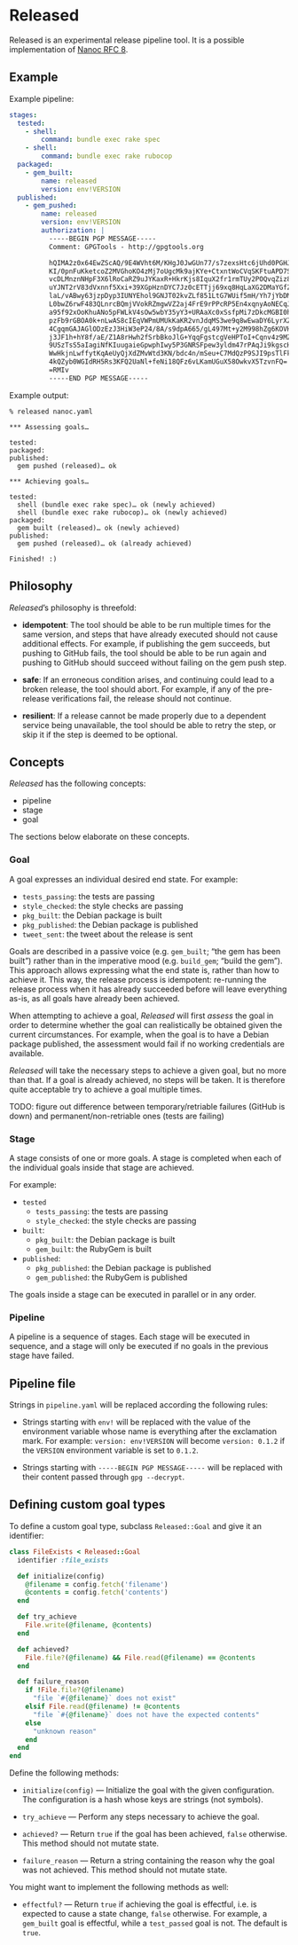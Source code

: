 # Released

Released is an experimental release pipeline tool. It is a possible implementation of [Nanoc RFC 8](https://github.com/nanoc/rfcs/pull/8).

## Example

Example pipeline:

```yaml
stages:
  tested:
    - shell:
        command: bundle exec rake spec
    - shell:
        command: bundle exec rake rubocop
  packaged:
    - gem_built:
        name: released
        version: env!VERSION
  published:
    - gem_pushed:
        name: released
        version: env!VERSION
        authorization: |
          -----BEGIN PGP MESSAGE-----
          Comment: GPGTools - http://gpgtools.org

          hQIMA2z0x64EwZScAQ/9E4WVht6M/KHgJ0JwGUn77/s7zexsHtc6jUhd0PGHJtTp
          KI/0pnFuKketcoZ2MVGhoKO4zMj7oUgcMk9ajKYe+CtxntWoCVqSKFtuAPD7Sa59
          vcDLMnznNHpF3X6lRoCaRZ9uJYKaxR+HkrKjs8IquX2fr1rmTUy2POQvqZiz8kur
          uYJNT2rV83dVxnnf5Xxi+39XGpHznDYC7Jz0cETTjj69xq8HqLaXG2DMaYGfZQMX
          laL/vABwy63jzpDyp3IUNYEhol9GNJT02kvZLf851LtG7WUif5mH/Yh7jYbDMMbE
          L0bwZ6rwF483QLnrcBQmjVVokRZmgwVZ2aj4FrE9rPPcRP5En4xqnyAoNECqJEIw
          a95f92xOoKhuANo5pFWLkV4sOw5wbY35yY3+URAaXc0xSsfpMi7zDkcMGBI0heZn
          pzFb9rGBOA0k+nLwAS8cIEqVWPmUMUkKaKR2vnJdqMS3we9q8wEwaDY6LyrXZOv9
          4CgqmGAJAGlODzEzJ3HiW3eP24/8A/s9dpA665/gL497Mt+y2M998hZg6KOVHCVV
          j3JF1h+hY8f/aE/Z1A8rHwh2fSrbBkoJlG+YqqFgstcgVeHPToI+Cqnv4z9MZLxR
          9USzTsS5aIagiNfKIuugaieGpwphIwy5P3GNRSFpew3yldm47rPAqJi9kgscHrDS
          WwHkjnLwffytKqAeUyQjXdZMvWtd3KN/bdc4n/mSeu+C7MdQzP9SJI9psTlFkpFk
          4kQZyb0WGIdRH5Rs3KFQ2UaNl+feNi18QFz6vLKamUGuX58OwkvX5TzvnFQ=
          =RMIv
          -----END PGP MESSAGE-----
```

Example output:

```
% released nanoc.yaml
```

```
*** Assessing goals…

tested:
packaged:
published:
  gem pushed (released)… ok

*** Achieving goals…

tested:
  shell (bundle exec rake spec)… ok (newly achieved)
  shell (bundle exec rake rubocop)… ok (newly achieved)
packaged:
  gem built (released)… ok (newly achieved)
published:
  gem pushed (released)… ok (already achieved)

Finished! :)
```

## Philosophy

_Released_’s philosophy is threefold:

* **idempotent**: The tool should be able to be run multiple times for the same version, and steps that have already executed should not cause additional effects. For example, if publishing the gem succeeds, but pushing to GitHub fails, the tool should be able to be run again and pushing to GitHub should succeed without failing on the gem push step.

* **safe**: If an erroneous condition arises, and continuing could lead to a broken release, the tool should abort. For example, if any of the pre-release verifications fail, the release should not continue.

* **resilient**: If a release cannot be made properly due to a dependent service being unavailable, the tool should be able to retry the step, or skip it if the step is deemed to be optional.

## Concepts

_Released_ has the following concepts:

* pipeline
* stage
* goal

The sections below elaborate on these concepts.

### Goal

A goal expresses an individual desired end state. For example:

* `tests_passing`: the tests are passing
* `style_checked`: the style checks are passing
* `pkg_built`: the Debian package is built
* `pkg_published`: the Debian package is published
* `tweet_sent`: the tweet about the release is sent

Goals are described in a passive voice (e.g. `gem_built`; “the gem has been built”) rather than in the imperative mood (e.g. `build_gem`; “build the gem”). This approach allows expressing what the end state is, rather than how to achieve it. This way, the release process is idempotent: re-running the release process when it has already succeeded before will leave everything as-is, as all goals have already been achieved.

When attempting to achieve a goal, _Released_ will first _assess_ the goal in order to determine whether the goal can realistically be obtained given the current circumstances. For example, when the goal is to have a Debian package published, the assessment would fail if no working credentials are available.

_Released_ will take the necessary steps to achieve a given goal, but no more than that. If a goal is already achieved, no steps will be taken. It is therefore quite acceptable try to achieve a goal multiple times.

TODO: figure out difference between temporary/retriable failures (GitHub is down) and permanent/non-retriable ones (tests are failing)

### Stage

A stage consists of one or more goals. A stage is completed when each of the individual goals inside that stage are achieved.

For example:

* `tested`
  * `tests_passing`: the tests are passing
  * `style_checked`: the style checks are passing
* `built`:
  * `pkg_built`: the Debian package is built
  * `gem_built`: the RubyGem is built
* `published`:
  * `pkg_published`: the Debian package is published
  * `gem_published`: the RubyGem is published

The goals inside a stage can be executed in parallel or in any order.

### Pipeline

A pipeline is a sequence of stages. Each stage will be executed in sequence, and a stage will only be executed if no goals in the previous stage have failed.

## Pipeline file

Strings in `pipeline.yaml` will be replaced according the following rules:

* Strings starting with `env!` will be replaced with the value of the environment variable whose name is everything after the exclamation mark. For example: `version: env!VERSION` will become `version: 0.1.2` if the `VERSION` environment variable is set to `0.1.2`.

* Strings starting with `-----BEGIN PGP MESSAGE-----` will be replaced with their content passed through `gpg --decrypt`.

## Defining custom goal types

To define a custom goal type, subclass `Released::Goal` and give it an identifier:

```ruby
class FileExists < Released::Goal
  identifier :file_exists

  def initialize(config)
    @filename = config.fetch('filename')
    @contents = config.fetch('contents')
  end

  def try_achieve
    File.write(@filename, @contents)
  end

  def achieved?
    File.file?(@filename) && File.read(@filename) == @contents
  end

  def failure_reason
    if !File.file?(@filename)
      "file `#{@filename}` does not exist"
    elsif File.read(@filename) != @contents
      "file `#{@filename}` does not have the expected contents"
    else
      "unknown reason"
    end
  end
end
```

Define the following methods:

* `initialize(config)` — Initialize the goal with the given configuration. The configuration is a hash whose keys are strings (not symbols).

* `try_achieve` — Perform any steps necessary to achieve the goal.

* `achieved?` — Return `true` if the goal has been achieved, `false` otherwise. This method should not mutate state.

* `failure_reason` — Return a string containing the reason why the goal was not achieved. This method should not mutate state.

You might want to implement the following methods as well:

* `effectful?` — Return `true` if achieving the goal is effectful, i.e. is expected to cause a state change, `false` otherwise. For example, a `gem_built` goal is effectful, while a `test_passed` goal is not. The default is `true`.
